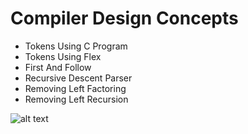 # Compiler Design Concepts

- Tokens Using C Program
- Tokens Using Flex
- First And Follow
- Recursive Descent Parser
- Removing Left Factoring
- Removing Left Recursion

![alt text](https://res.cloudinary.com/wdwfsdp/image/upload/v1619538353/Bqwe_bmayyw.gif)
